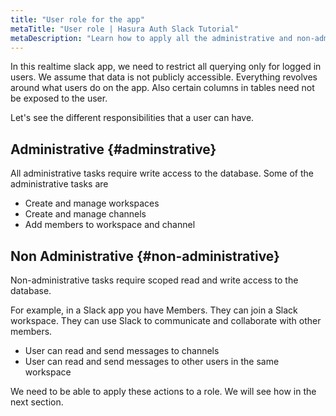```yaml
---
title: "User role for the app"
metaTitle: "User role | Hasura Auth Slack Tutorial"
metaDescription: "Learn how to apply all the administrative and non-administrative actions with user role"
---
```


In this realtime slack app, we need to restrict all querying only for logged in users. We assume that data is not publicly accessible. Everything revolves around what users do on the app.
Also certain columns in tables need not be exposed to the user.

Let's see the different responsibilities that a user can have.

## Administrative {#adminstrative}

All administrative tasks require write access to the database. Some of the administrative tasks are

- Create and manage workspaces
- Create and manage channels
- Add members to workspace and channel

## Non Administrative {#non-administrative}

Non-administrative tasks require scoped read and write access to the database.

For example, in a Slack app you have Members. They can join a Slack workspace. They can use Slack to communicate and collaborate with other members.

- User can read and send messages to channels
- User can read and send messages to other users in the same workspace

We need to be able to apply these actions to a role. We will see how in the next section.